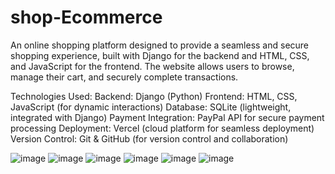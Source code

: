 # shop-Ecommerce
An online shopping platform designed to provide a seamless and secure shopping experience, built with Django for the backend and HTML, CSS, and JavaScript for the frontend. The website allows users to browse, manage their cart, and securely complete transactions.

Technologies Used:
Backend: Django (Python)
Frontend: HTML, CSS, JavaScript (for dynamic interactions)
Database: SQLite (lightweight, integrated with Django)
Payment Integration: PayPal API for secure payment processing
Deployment: Vercel (cloud platform for seamless deployment)
Version Control: Git & GitHub (for version control and collaboration)

![image](https://github.com/user-attachments/assets/e825a58a-4e18-473d-bb71-762b1f0ce3b6)
![image](https://github.com/user-attachments/assets/18e070bb-d5f2-46e9-8e24-079a6ebf740a)
![image](https://github.com/user-attachments/assets/acf639df-9c62-4be3-9d60-5fb951d6eb77)
![image](https://github.com/user-attachments/assets/d6ff8126-a19e-4425-ac7f-2f92a31e4922)
![image](https://github.com/user-attachments/assets/8b4f919f-293e-427e-a0f9-f38dc02379e7)
![image](https://github.com/user-attachments/assets/3553c225-29a8-48a3-b2b9-6b2396cb974b)






